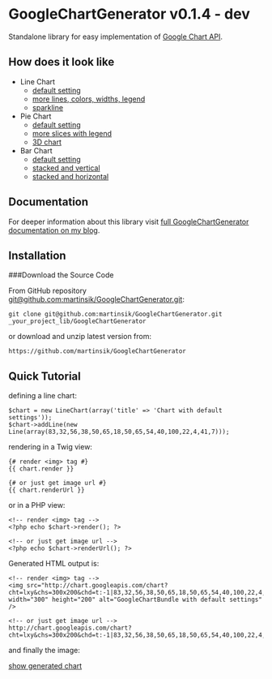 GoogleChartGenerator v0.1.4 - dev
========================

Standalone library for easy implementation of [Google Chart API](http://code.google.com/apis/chart/).

How does it look like
---------------------

 - Line Chart
   - [default setting](http://chart.googleapis.com/chart?cht=lxy&chs=300x200&chd=t:-1|83,32,56,38,50,65,18,50,65,54,40,100,22,4,41,7&chtt=GoogleChartBundle+with+default+settings&chxt=x,y&chxr=0,0,19|1,0,100&chco=ffa909&chg=25,33.33,3,3)
   - [more lines, colors, widths, legend](http://chart.googleapis.com/chart?cht=lxy&chs=800x200&chd=t:-1|46,11,29,22,39,43,20,91,28,70,50,91,63,8,36,33,14,85,27,94|-1|58,55,40,44,58,60,58,54,48,59,47,47,47,47,40,59,45,44,46,46|-1|28,47,79,34,43,45,44,73,38,64,46,62,38,54,61,41,74,79,63,62|-1|40,56,66,45,76,63,63,76,72,62,45,28,50,27,75,23,54,42,21,46&chtt=Line+chart+generated+by+GoogleChartBundle&chdlp=b&chdl=grey+line|Line+%231|Line+%232|Line+%233&chxt=x,y&chxr=0,0,19&chco=eeeeee,ffa909,26348c,4fc400&chg=16.7,25,3,3&chls=1|4|3|2)
   - [sparkline](https://chart.googleapis.com/chart?cht=ls&chs=180x80&chd=t:-1|8,10,23,13,18,5,3,48,58,43,67,48,85,100,95,10,3,2&chxr=0,0,17|1,0,60&chco=000088 "sparkline")
 - Pie Chart
   - [default setting](http://chart.googleapis.com/chart?cht=p&chs=300x200&chd=t:40,60,30&chtt=Default+settings&chco=ffa909,26348c,4fc400)
   - [more slices with legend](http://chart.googleapis.com/chart?cht=p&chs=300x200&chd=t:19,15,13,3&chtt=more+slices+with+legend&chco=ffa909,26348c,4fc400,e40613&chdl=Arc+%231|Arc+%232|Arc+%233|Arc+%234)
   - [3D chart](http://chart.googleapis.com/chart?cht=p3&chs=300x200&chd=t:9,24,30,5&chtt=3D+chart&chco=ffa909,26348c,4fc400,e40613&chdl=Arc+%231|Arc+%232|Arc+%233|Arc+%234)
 - Bar Chart
   - [default setting](http://chart.googleapis.com/chart?cht=bvg&chs=300x200&chd=t:25,100,37,17,6,100&chtt=Default+settings&chco=ffa909&chxt=x,y&chxr=0,0,5|1,0,65&chg=0,33.3,3,3)
   - [stacked and vertical](http://chart.googleapis.com/chart?cht=bvs&chs=300x200&chd=t:48,24,30,45,37,11|52,46,47,9,53,50&chtt=stacked+and+vertical&chco=ffa909,26348c&chxt=x,y&chxr=0,0,5|1,0,177&chg=0,33.3,3,3)
   - [stacked and horizontal](http://chart.googleapis.com/chart?cht=bhs&chs=300x210&chd=t:21,2,41,36,35,18|49,26,45,19,13,23|31,8,11,21,18,6&chtt=stacked+and+horizontal&chco=ffa909,26348c,4fc400&chxt=y,x&chxr=0,0,5|1,0,160&chg=25,0,3,3)

Documentation
-------------

For deeper information about this library visit [full GoogleChartGenerator documentation on my blog](http://www.martinsikora.com/googlechartgenerator "full GoogleChartGenerator documentation on my blog").

Installation
------------

###Download the Source Code

From GitHub repository [git@github.com:martinsik/GoogleChartGenerator.git](https://github.com/martinsik/GoogleChartGenerator "git@github.com:martinsik/GoogleChartGenerator.git"):

    git clone git@github.com:martinsik/GoogleChartGenerator.git _your_project_lib/GoogleChartGenerator

or download and unzip latest version from:

    https://github.com/martinsik/GoogleChartGenerator

Quick Tutorial
--------------

defining a line chart:

    $chart = new LineChart(array('title' => 'Chart with default settings'));
    $chart->addLine(new Line(array(83,32,56,38,50,65,18,50,65,54,40,100,22,4,41,7)));

rendering in a Twig view:

    {# render <img> tag #}
    {{ chart.render }}

    {# or just get image url #}
    {{ chart.renderUrl }}
    

or in a PHP view:

    <!-- render <img> tag -->
    <?php echo $chart->render(); ?>

    <!-- or just get image url -->
    <?php echo $chart->renderUrl(); ?>

Generated HTML output is:

    <!-- render <img> tag -->
    <img src="http://chart.googleapis.com/chart?cht=lxy&chs=300x200&chd=t:-1|83,32,56,38,50,65,18,50,65,54,40,100,22,4,41,7&chtt=Chart+with+default+settings&chxt=x,y&chxr=0,0,19|1,0,100&chco=ffa909&chg=25,33.33,3,3" width="300" height="200" alt="GoogleChartBundle with default settings" />

    <!-- or just get image url -->
    http://chart.googleapis.com/chart?cht=lxy&chs=300x200&chd=t:-1|83,32,56,38,50,65,18,50,65,54,40,100,22,4,41,7&chtt=Chart+with+default+settings&chxt=x,y&chxr=0,0,19|1,0,100&chco=ffa909&chg=25,33.33,3,3

and finally the image:

[show generated chart](http://chart.googleapis.com/chart?cht=lxy&chs=300x200&chd=t:-1|83,32,56,38,50,65,18,50,65,54,40,100,22,4,41,7&chtt=GoogleChartGenerator+with+default+settings&chxt=x,y&chxr=0,0,19|1,0,100&chco=ffa909&chg=25,33.33,3,3 "GoogleChartGenerator with default settings")
